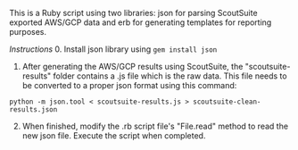 This is a Ruby script using two libraries: json for parsing ScoutSuite exported AWS/GCP data and erb for generating templates for reporting purposes.

*Instructions*
0. Install json library using `gem install json`
1. After generating the AWS/GCP results using ScoutSuite, the "scoutsuite-results" folder contains a .js file which is the raw data. This file needs
   to be converted to a proper json format using this command:
```
python -m json.tool < scoutsuite-results.js > scoutsuite-clean-results.json
```
2. When finished, modify the .rb script file's "File.read" method to read the new json file. Execute the script when completed.
